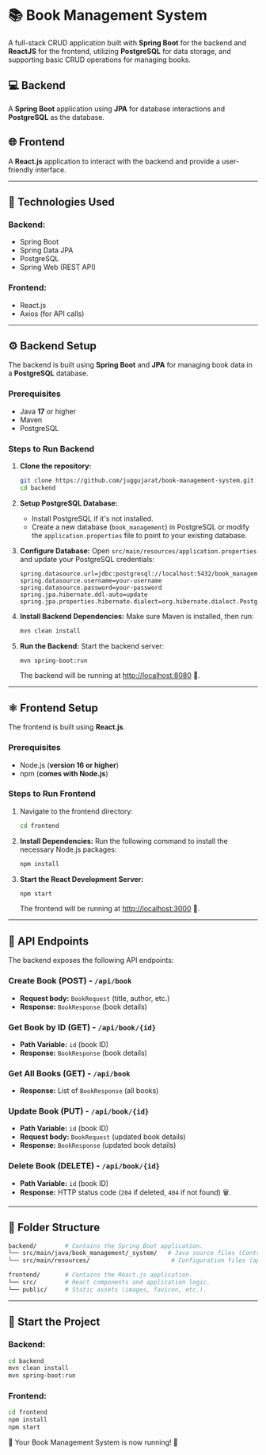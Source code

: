 # 📚 Book Management System
A full-stack CRUD application built with **Spring Boot** for the backend and **ReactJS** for the frontend, utilizing **PostgreSQL** for data storage, and supporting basic CRUD operations for managing books.

## 💻 Backend
A **Spring Boot** application using **JPA** for database interactions and **PostgreSQL** as the database.

## 🌐 Frontend
A **React.js** application to interact with the backend and provide a user-friendly interface.

---

## 🧐 Technologies Used
### **Backend:**
- Spring Boot
- Spring Data JPA
- PostgreSQL
- Spring Web (REST API)

### **Frontend:**
- React.js
- Axios (for API calls)

---

## ⚙️ Backend Setup
The backend is built using **Spring Boot** and **JPA** for managing book data in a **PostgreSQL** database.

### **Prerequisites**
- Java **17** or higher
- Maven
- PostgreSQL

### **Steps to Run Backend**
1. **Clone the repository:**
   ```bash
   git clone https://github.com/juggujarat/book-management-system.git
   cd backend
   ```

2. **Setup PostgreSQL Database:**
   - Install PostgreSQL if it's not installed.
   - Create a new database (`book_management`) in PostgreSQL or modify the `application.properties` file to point to your existing database.

3. **Configure Database:**
   Open `src/main/resources/application.properties` and update your PostgreSQL credentials:
   ```properties
   spring.datasource.url=jdbc:postgresql://localhost:5432/book_management
   spring.datasource.username=your-username
   spring.datasource.password=your-password
   spring.jpa.hibernate.ddl-auto=update
   spring.jpa.properties.hibernate.dialect=org.hibernate.dialect.PostgreSQLDialect
   ```

4. **Install Backend Dependencies:**
   Make sure Maven is installed, then run:
   ```bash
   mvn clean install
   ```

5. **Run the Backend:**
   Start the backend server:
   ```bash
   mvn spring-boot:run
   ```
   The backend will be running at [http://localhost:8080](http://localhost:8080) 🚀.

---

## ⚛️ Frontend Setup
The frontend is built using **React.js**.

### **Prerequisites**
- Node.js (**version 16 or higher**)
- npm (**comes with Node.js**)

### **Steps to Run Frontend**
1. Navigate to the frontend directory:
   ```bash
   cd frontend
   ```
2. **Install Dependencies:**
   Run the following command to install the necessary Node.js packages:
   ```bash
   npm install
   ```
3. **Start the React Development Server:**
   ```bash
   npm start
   ```
   The frontend will be running at [http://localhost:3000](http://localhost:3000) 🌟.

---

## 🔐 API Endpoints
The backend exposes the following API endpoints:

### **Create Book (POST) - `/api/book`**
- **Request body:** `BookRequest` (title, author, etc.)
- **Response:** `BookResponse` (book details)

### **Get Book by ID (GET) - `/api/book/{id}`**
- **Path Variable:** `id` (book ID)
- **Response:** `BookResponse` (book details)

### **Get All Books (GET) - `/api/book`**
- **Response:** List of `BookResponse` (all books)

### **Update Book (PUT) - `/api/book/{id}`**
- **Path Variable:** `id` (book ID)
- **Request body:** `BookRequest` (updated book details)
- **Response:** `BookResponse` (updated book details)

### **Delete Book (DELETE) - `/api/book/{id}`**
- **Path Variable:** `id` (book ID)
- **Response:** HTTP status code (`204` if deleted, `404` if not found) 🗑️.

---

## 📁 Folder Structure
```bash
backend/        # Contains the Spring Boot application.
└── src/main/java/book_management/_system/   # Java source files (Controllers, Services, Entities).
└── src/main/resources/                       # Configuration files (application.properties).

frontend/       # Contains the React.js application.
└── src/        # React components and application logic.
└── public/     # Static assets (images, favicon, etc.).
```

---

## 🚀 Start the Project
### **Backend:**
```bash
cd backend
mvn clean install
mvn spring-boot:run
```

### **Frontend:**
```bash
cd frontend
npm install
npm start
```

🎉 Your Book Management System is now running! 🌟

